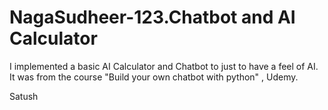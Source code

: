 # NagaSudheer-123.Chatbot and AI Calculator

I implemented a basic AI Calculator and Chatbot to just to have a feel of AI. It was from the course "Build your own chatbot with python" , Udemy.

Satush
